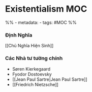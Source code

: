 ---
---

# Existentialism MOC
%% - metadata:
	- tags: #MOC %% 

### Định Nghĩa
[[Chủ Nghĩa Hiện Sinh]]

### Các Nhà tư tưởng chính
- Søren Kierkegaard
- Fyodor Dostoevsky
- [[Jean Paul Sartre|Jean Paul Sartre]]
- [[Friedrich Nietzsche]] 